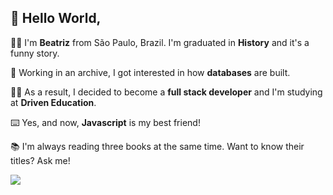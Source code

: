 ## :wave: Hello World,
:raising_hand_woman: I'm **Beatriz** from São Paulo, Brazil. I'm graduated in **History** and it's a funny story.

:page_with_curl: Working in an archive, I got interested in how **databases** are built.

:woman_student: As a result, I decided to become a **full stack developer** and I'm studying at **Driven Education**.

:keyboard: Yes, and now, **Javascript** is my best friend!

:books: I'm always reading three books at the same time. Want to know their titles? Ask me!

![](https://github.com/beatriznnds/snk/raw/output/github-contribution-grid-snake.svg)
